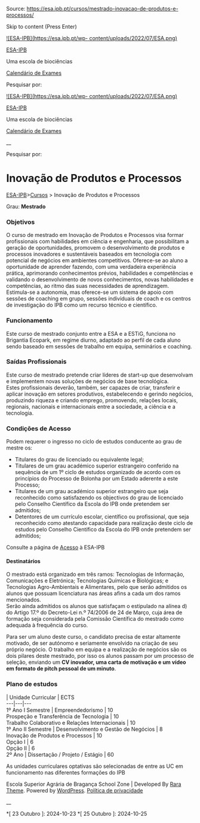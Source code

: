 Source: https://esa.ipb.pt/cursos/mestrado-inovacao-de-produtos-e-processos/

Skip to content (Press Enter)

[![ESA-IPB](https://esa.ipb.pt/wp-
content/uploads/2022/07/ESA.png)](https://esa.ipb.pt/)

[ESA-IPB](https://esa.ipb.pt/)

Uma escola de biociências

[Calendário de Exames](https://esa.ipb.pt/horarios/)

Pesquisar por:

  

  

  

  

  

[![ESA-IPB](https://esa.ipb.pt/wp-
content/uploads/2022/07/ESA.png)](https://esa.ipb.pt/)

[ESA-IPB](https://esa.ipb.pt/)

Uma escola de biociências

[Calendário de Exames](https://esa.ipb.pt/horarios/)

  

__

Pesquisar por:

# Inovação de Produtos e Processos

[ESA-IPB](https://esa.ipb.pt)>[Cursos](https://esa.ipb.pt/cursos/) > Inovação
de Produtos e Processos

Grau: **Mestrado**

### Objetivos

O curso de mestrado em Inovação de Produtos e Processos visa formar
profissionais com habilidades em ciência e engenharia, que possibilitam a
geração de oportunidades, promovem o desenvolvimento de produtos e processos
inovadores e sustentáveis baseados em tecnologia com potencial de negócios em
ambientes competitivos. Oferece-se ao aluno a oportunidade de aprender
fazendo, com uma verdadeira experiência prática, aprimorando conhecimentos
prévios, habilidades e competências e validando o desenvolvimento de novos
conhecimentos, novas habilidades e competências, ao ritmo das suas
necessidades de aprendizagem.  
Estimula-se a autonomia, mas oferece-se um sistema de apoio com sessões de
coaching em grupo, sessões individuais de coach e os centros de investigação
do IPB como um recurso técnico e científico.

### Funcionamento

Este curso de mestrado conjunto entre a ESA e a ESTiG, funciona no Brigantia
Ecopark, em regime diurno, adaptado ao perfil de cada aluno sendo baseado em
sessões de trabalho em equipa, seminários e coaching.

### Saídas Profissionais

Este curso de mestrado pretende criar líderes de start-up que desenvolvam e
implementem novas soluções de negócios de base tecnológica.  
Estes profissionais deverão, também, ser capazes de criar, transferir e
aplicar inovação em setores produtivos, estabelecendo e gerindo negócios,
produzindo riqueza e criando emprego, promovendo, relações locais, regionais,
nacionais e internacionais entre a sociedade, a ciência e a tecnologia.

### Condições de Acesso

Podem requerer o ingresso no ciclo de estudos conducente ao grau de mestre os:

  * Titulares do grau de licenciado ou equivalente legal;
  * Titulares de um grau académico superior estrangeiro conferido na sequência de um 1º ciclo de estudos organizado de acordo com os princípios do Processo de Bolonha por um Estado aderente a este Processo;
  * Titulares de um grau académico superior estrangeiro que seja reconhecido como satisfazendo os objectivos do grau de licenciado pelo Conselho Científico da Escola do IPB onde pretendem ser admitidos;
  * Detentores de um currículo escolar, científico ou profissional, que seja reconhecido como atestando capacidade para realização deste ciclo de estudos pelo Conselho Científico da Escola do IPB onde pretendem ser admitidos;

Consulte a página de [Acesso](https://esa.ipb.pt/acesso/) à ESA-IPB

#### Destinatários

O mestrado está organizado em três ramos: Tecnologias de Informação,
Comunicações e Eletrónica; Tecnologias Químicas e Biológicas; e Tecnologias
Agro-Ambientais e Alimentares, pelo que serão admitidos os alunos que possuam
licenciatura nas áreas afins a cada um dos ramos mencionados.  
Serão ainda admitidos os alunos que satisfaçam o estipulado na alínea d) do
Artigo 17.º do Decreto-Lei n.º 74/2006 de 24 de Março, cuja área de formação
seja considerada pela Comissão Científica do mestrado como adequada à
frequência do curso.

Para ser um aluno deste curso, o candidato precisa de estar altamente
motivado, de ser autónomo e seriamente envolvido na criação de seu próprio
negócio. O trabalho em equipa e a realização de negócios são os dois pilares
deste mestrado, por isso os alunos passam por um processo de seleção, enviando
um **CV inovador, uma carta de motivação e um vídeo em formato de pitch
pessoal de um minuto**.

### Plano de estudos

|  Unidade Curricular |  ECTS  
---|---|---  
1º Ano I Semestre |  Empreendedorismo |  10  
Prospeção e Transferência de Tecnologia |  10  
Trabalho Colaborativo e Relações Internacionais |  10  
1º Ano II Semestre |  Desenvolvimento e Gestão de Negócios |  8  
Inovação de Produtos e Processos |  10  
Opção I |  6  
Opção II |  6  
2º Ano  |  Dissertação / Projeto / Estágio |  60  
  
As unidades curriculares optativas são selecionadas de entre as UC em
funcionamento nas diferentes formações do IPB

  

Escola Superior Agrária de Bragança  School Zone | Developed By [Rara Theme](https://rarathemes.com/). Powered by [WordPress](https://wordpress.org/).  [Política de privacidade](https://esa.ipb.pt/politica-de-privacidade/)

__

  *[ 23 Outubro ]: 2024-10-23
  *[ 25 Outubro ]: 2024-10-25